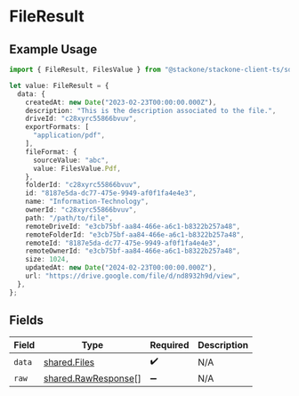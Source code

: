 # FileResult

## Example Usage

```typescript
import { FileResult, FilesValue } from "@stackone/stackone-client-ts/sdk/models/shared";

let value: FileResult = {
  data: {
    createdAt: new Date("2023-02-23T00:00:00.000Z"),
    description: "This is the description associated to the file.",
    driveId: "c28xyrc55866bvuv",
    exportFormats: [
      "application/pdf",
    ],
    fileFormat: {
      sourceValue: "abc",
      value: FilesValue.Pdf,
    },
    folderId: "c28xyrc55866bvuv",
    id: "8187e5da-dc77-475e-9949-af0f1fa4e4e3",
    name: "Information-Technology",
    ownerId: "c28xyrc55866bvuv",
    path: "/path/to/file",
    remoteDriveId: "e3cb75bf-aa84-466e-a6c1-b8322b257a48",
    remoteFolderId: "e3cb75bf-aa84-466e-a6c1-b8322b257a48",
    remoteId: "8187e5da-dc77-475e-9949-af0f1fa4e4e3",
    remoteOwnerId: "e3cb75bf-aa84-466e-a6c1-b8322b257a48",
    size: 1024,
    updatedAt: new Date("2024-02-23T00:00:00.000Z"),
    url: "https://drive.google.com/file/d/nd8932h9d/view",
  },
};
```

## Fields

| Field                                                             | Type                                                              | Required                                                          | Description                                                       |
| ----------------------------------------------------------------- | ----------------------------------------------------------------- | ----------------------------------------------------------------- | ----------------------------------------------------------------- |
| `data`                                                            | [shared.Files](../../../sdk/models/shared/files.md)               | :heavy_check_mark:                                                | N/A                                                               |
| `raw`                                                             | [shared.RawResponse](../../../sdk/models/shared/rawresponse.md)[] | :heavy_minus_sign:                                                | N/A                                                               |